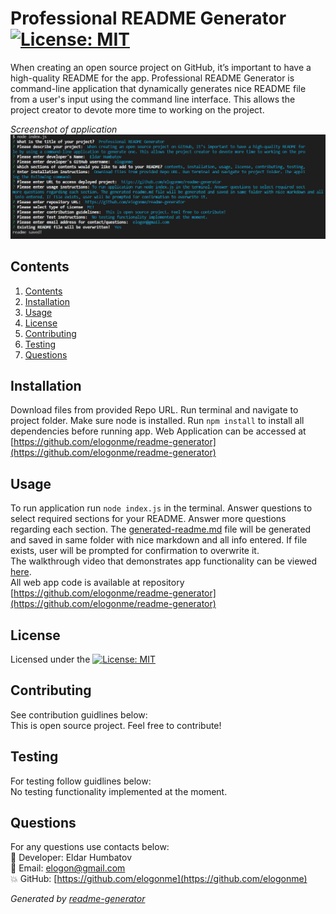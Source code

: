 # Professional README Generator  [![License: MIT](https://img.shields.io/badge/License-MIT-yellow.svg)](https://opensource.org/licenses/MIT)

  When creating an open source project on GitHub, it’s important to have a high-quality README for the app. Professional README Generator is command-line application that dynamically generates nice README file from a user's input using the command line interface. This allows the project creator to devote more time to working on the project.

*Screenshot of application*
![Demo screenshot 1](img/demo1.jpg)
  
## Contents

1. [Contents](#contents)
2. [Installation](#installation)
3. [Usage](#usage)
4. [License](#license)
5. [Contributing](#contributing)
6. [Testing](#testing)
7. [Questions](#questions)

## Installation

Download files from provided Repo URL. Run terminal and navigate to project folder. Make sure node is installed. Run `npm install` to install all dependencies before running app.
Web Application can be accessed at [https://github.com/elogonme/readme-generator](https://github.com/elogonme/readme-generator)

## Usage

To run application run `node index.js` in the terminal. Answer questions to select required sections for your README. Answer more questions regarding each section. The [generated-readme.md](https://github.com/elogonme/readme-generator/blob/main/generated-readme.md) file will be generated and saved in same folder with nice markdown and all info entered. If file exists, user will be prompted for confirmation to overwrite it.  
The walkthrough video that demonstrates app functionality can be viewed [here](https://drive.google.com/file/d/1Wu1a9RyRs3mJ4VABv6lY925n8Ng9A5ok/view).  
All web app code is available at repository [https://github.com/elogonme/readme-generator](https://github.com/elogonme/readme-generator)

## License

Licensed under the [![License: MIT](https://img.shields.io/badge/License-MIT-yellow.svg)](https://opensource.org/licenses/MIT)

## Contributing

See contribution guidlines below:  
This is open source project. Feel free to contribute!

## Testing

For testing follow guidlines below:  
No testing functionality implemented at the moment.

## Questions

For any questions use contacts below:  
        :construction_worker: Developer: Eldar Humbatov  
        :email: Email: elogon@gmail.com  
        :boom: GitHub: [https://github.com/elogonme](https://github.com/elogonme)
        
*Generated by [readme-generator](https://github.com/elogonme/readme-generator)*
